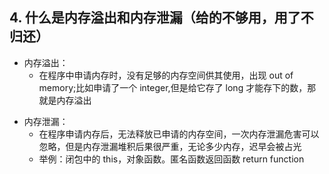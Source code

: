 ## 4. 什么是内存溢出和内存泄漏（给的不够用，用了不归还）

* 内存溢出：
  * 在程序中申请内存时，没有足够的内存空间供其使用，出现 out of memory;比如申请了一个 integer,但是给它存了 long 才能存下的数，那就是内存溢出

- 内存泄漏：
  * 在程序申请内存后，无法释放已申请的内存空间，一次内存泄漏危害可以忽略，但是内存泄漏堆积后果很严重，无论多少内存，迟早会被占光
  - 举例：闭包中的 this，对象函数。匿名函数返回函数 return function
